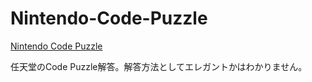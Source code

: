 Nintendo-Code-Puzzle
====================

[Nintendo Code Puzzle](http://cp1.nintendo.co.jp/)

任天堂のCode Puzzle解答。解答方法としてエレガントかはわかりません。
